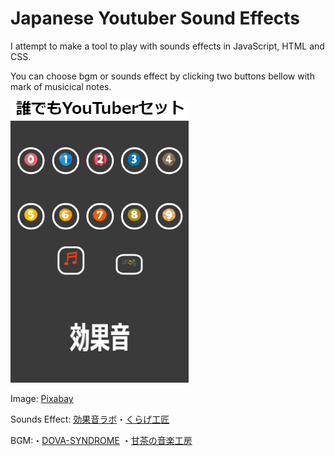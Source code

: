 # Japanese Youtuber Sound Effects 

I attempt to make a tool to play with sounds effects in JavaScript, HTML and CSS.

You can choose bgm or sounds effect by clicking two buttons bellow with mark of musicical notes.




![](example.png)


Image: [Pixabay](https://pixabay.com/ja/)

Sounds Effect: [効果音ラボ](https://soundeffect-lab.info/)・[くらげ工匠](http://www.kurage-kosho.info/index.html)

BGM:・[DOVA-SYNDROME](https://dova-s.jp/)
・[甘茶の音楽工房](https://amachamusic.chagasi.com/)
